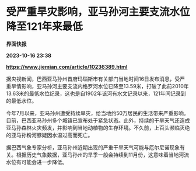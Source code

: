 # 受严重旱灾影响，亚马孙河主要支流水位降至121年来最低
**界面快报**

**2023-10-16 23:38**

**https://www.jiemian.com/article/10236389.html**

据央视新闻，巴西亚马孙州首府玛瑙斯市有关部门当地时间16日发布消息，受严重旱情影响，亚马孙河主要支流内格罗河水位已降至13.59米，打破了此前2010年13.63米的最低水位纪录，这也是自1902年该河有水文记录以来，121年间记录到的最低水位。

今年7月以来，亚马孙州遭受持续旱灾，给当地约50万居民的生活带来严重影响。目前，巴西亚马孙州多个城镇已宣布处于紧急状态。此外，持续的干旱天气还造成亚马孙森林火灾频发，并影响到当地动植物的生存环境。不久前，上百头濒临灭绝的亚马孙粉河豚疑因水温过高而死亡。

据巴西气象专家分析，亚马孙州近期出现的严重干旱天气可能与厄尔尼诺现象有关。根据历史气象数据，亚马孙州的旱季一般会持续到11月份，这意味着当地河流水位有可能会进一步降低。